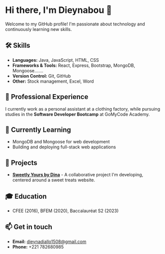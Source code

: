 # Hi there, I'm Dieynabou 👋

Welcome to my GitHub profile! I'm passionate about technology and continuously learning new skills.

## 🛠 Skills
- **Languages:** Java, JavaScript, HTML, CSS
- **Frameworks & Tools:** React, Express, Bootstrap, MongoDB, Mongoose.......
- **Version Control:** Git, GitHub
- **Other:** Stock management, Excel, Word

## 💼 Professional Experience
I currently work as a personal assistant at a clothing factory, while pursuing studies in the **Software Developer Bootcamp** at GoMyCode Academy.

## 🌱 Currently Learning
- MongoDB and Mongoose for web development
- Building and deploying full-stack web applications

## 📂 Projects
- **[Sweetly Yours by Dina](#)** - A collaborative project I'm developing, centered around a sweet treats website.

## 🎓 Education
- CFEE (2016), BFEM (2020), Baccalauréat S2 (2023)

## 📫 Get in touch
- **Email:** dieynadiallo1508@gmail.com
- **Phone:** +221 782680985
